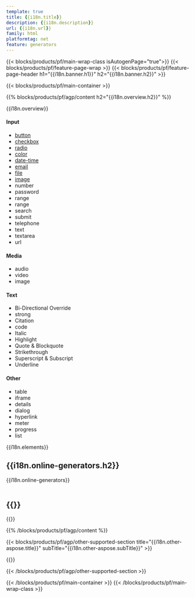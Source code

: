 ```yaml
---
template: true
title: {{i18n.title}}
description: {{i18n.description}}
url: {{i18n.url}}
family: html
platformtag: net
feature: generators
---
```


{{< blocks/products/pf/main-wrap-class isAutogenPage="true">}}
{{< blocks/products/pf/feature-page-wrap >}}
{{< blocks/products/pf/feature-page-header h1="{{i18n.banner.h1}}"  h2="{{i18n.banner.h2}}" >}}

{{< blocks/products/pf/main-container >}}

{{% blocks/products/pf/agp/content h2="{{i18n.overview.h2}}" %}}

{{i18n.overview}}
<br>

<div class="row">
	<div class="col-md-3">
        <h4>Input</h4>				
		<ul>
			<li><a href="https://products.aspose.com/html/{{lang.url-fragment}}net/generators/button/" target="_blank">button</a></li>
			<li><a href="https://products.aspose.com/html/{{lang.url-fragment}}net/generators/checkbox/" target="_blank">checkbox</a></li>
			<li><a href="https://products.aspose.com/html/{{lang.url-fragment}}net/generators/radio/" target="_blank">radio</a></li>
            <li><a href="https://products.aspose.com/html/{{lang.url-fragment}}net/generators/color/" target="_blank">color</a></li>
            <li><a href="https://products.aspose.com/html/{{lang.url-fragment}}net/generators/date-time/" target="_blank">date-time</a></li>
            <li><a href="https://products.aspose.com/html/{{lang.url-fragment}}net/generators/email/" target="_blank">email</a></li>
            <li><a href="https://products.aspose.com/html/{{lang.url-fragment}}net/generators/file/" target="_blank">file</a></li>
            <li><a href="https://products.aspose.com/html/{{lang.url-fragment}}net/generators/image-input/" target="_blank">image</a></li>
            <li>number</li>
            <li>password</li>
            <li>range</li>
			<li>range</li>
			<li>search</li>
			<li>submit</li>
			<li>telephone</li>
			<li>text</li>
			<li>textarea</li>
			<li>url</li>					
		</ul>
	</div>
	<div class="col-md-3">		
		<h4>Media</h4>
        <ul>
			<li>audio</li>
			<li>video</li>
			<li>image</li>
        </ul>
	</div>
	<div class="col-md-3">		
		<h4>Text</h4>
        <ul>
			<li>Bi-Directional Override</li>
			<li>strong</li>
			<li>Citation</li>
			<li>code</li>
			<li>Italic</li>
			<li>Highlight</li>
			<li>Quote & Blockquote</li>
			<li>Strikethrough</li>
			<li>Superscript & Subscript</li>
			<li>Underline</li>								
		</ul>
	</div>
    <div class="col-md-3">		
		<h4>Other</h4>
        <ul>
			<li>table</li>
			<li>iframe</li>
			<li>details</li>
			<li>dialog</li>
			<li>hyperlink</li>
			<li>meter</li>
			<li>progress</li>
			<li>list</li>								
		</ul>
	</div>	
</div>

{{i18n.elements}}
<br>

<h2>{{i18n.online-generators.h2}}</h2>

{{i18n.online-generators}}
<br><br>

<h2>{{<import path="/{{lang}}/partials/_install.md" section="net.h2">}}</h2>

{{<import path="/{{lang}}/partials/_install.md" section="{{i18n.platformtag}}">}}

{{% /blocks/products/pf/agp/content %}}

{{< blocks/products/pf/agp/other-supported-section title="{{i18n.other-aspose.title}}" subTitle="{{i18n.other-aspose.subTitle}}" >}}

{{<import path="/{{lang}}/partials/_othersupported.md" section="aspose">}}

{{< /blocks/products/pf/agp/other-supported-section >}}

{{< /blocks/products/pf/main-container >}}
{{< /blocks/products/pf/main-wrap-class >}}
